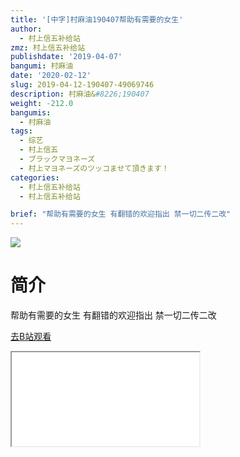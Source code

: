 ```yaml
---
title: '[中字]村麻油190407帮助有需要的女生'
author:
  - 村上信五补给站
zmz: 村上信五补给站
publishdate: '2019-04-07'
bangumi: 村麻油
date: '2020-02-12'
slug: 2019-04-12-190407-49069746
description: 村麻油&#8226;190407
weight: -212.0
bangumis:
  - 村麻油
tags:
  - 综艺
  - 村上信五
  - ブラックマヨネーズ
  - 村上マヨネーズのツッコませて頂きます！
categories:
  - 村上信五补给站
  - 村上信五补给站

brief: "帮助有需要的女生 有翻错的欢迎指出 禁一切二传二改"
---
```

![](https://raw.githubusercontent.com/tcgriffith/owaraisite/master/static/tmpimg/de8f605849c7bdf12b100f0030f32e78c85c13be.jpg.480.jpg)
# 简介  
帮助有需要的女生
有翻错的欢迎指出
禁一切二传二改  

[去B站观看](https://www.bilibili.com/video/av49069746/)
<div class ="resp-container"><iframe class="testiframe" src="//player.bilibili.com/player.html?aid=49069746"", scrolling="no", allowfullscreen="true" > </iframe></div> 

